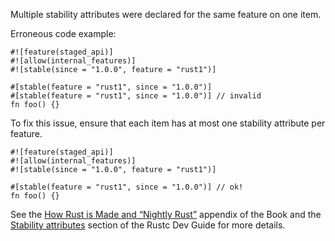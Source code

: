 Multiple stability attributes were declared for the same feature on one item.

Erroneous code example:

```compile_fail,E0544
#![feature(staged_api)]
#![allow(internal_features)]
#![stable(since = "1.0.0", feature = "rust1")]

#[stable(feature = "rust1", since = "1.0.0")]
#[stable(feature = "rust1", since = "1.0.0")] // invalid
fn foo() {}
```

To fix this issue, ensure that each item has at most one stability attribute per
feature.

```
#![feature(staged_api)]
#![allow(internal_features)]
#![stable(since = "1.0.0", feature = "rust1")]

#[stable(feature = "rust1", since = "1.0.0")] // ok!
fn foo() {}
```

See the [How Rust is Made and “Nightly Rust”][how-rust-made-nightly] appendix
of the Book and the [Stability attributes][stability-attributes] section of the
Rustc Dev Guide for more details.

[how-rust-made-nightly]: https://doc.rust-lang.org/book/appendix-07-nightly-rust.html
[stability-attributes]: https://rustc-dev-guide.rust-lang.org/stability.html
